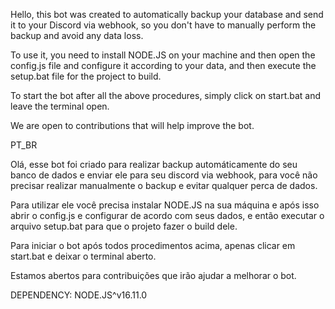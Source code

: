 Hello, this bot was created to automatically backup your database and send it to your Discord via webhook, so you don't have to manually perform the backup and avoid any data loss.

To use it, you need to install NODE.JS on your machine and then open the config.js file and configure it according to your data, and then execute the setup.bat file for the project to build.

To start the bot after all the above procedures, simply click on start.bat and leave the terminal open.

We are open to contributions that will help improve the bot.


PT_BR

Olá, esse bot foi criado para realizar backup automáticamente do seu banco de dados e enviar ele para seu discord via webhook, para você não precisar realizar manualmente o backup e evitar qualquer perca de dados.

Para utilizar ele você precisa instalar NODE.JS na sua máquina e após isso abrir o config.js e configurar de acordo com seus dados, e então executar o arquivo setup.bat para que o projeto fazer o build dele.

Para iniciar o bot após todos procedimentos acima, apenas clicar em start.bat e deixar o terminal aberto.

Estamos abertos para contribuições que irão ajudar a melhorar o bot.

DEPENDENCY: NODE.JS^v16.11.0